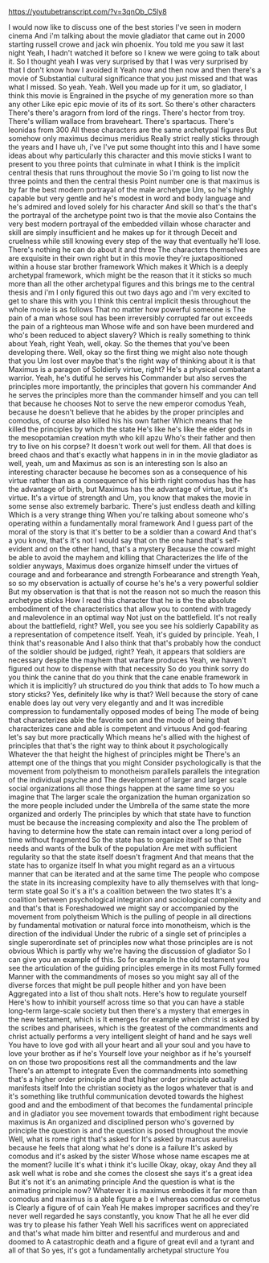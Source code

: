 https://youtubetranscript.com/?v=3qnOb_C5ly8

 I would now like to discuss one of the best stories I've seen in modern cinema And i'm talking about the movie gladiator that came out in 2000 starting russell crowe and jack win phoenix. You told me you saw it last night Yeah, I hadn't watched it before so I knew we were going to talk about it. So I thought yeah I was very surprised by that I was very surprised by that I don't know how I avoided it Yeah now and then now and then there's a movie of Substantial cultural significance that you just missed and that was what I missed. So yeah. Yeah. Well you made up for it um, so gladiator, I think this movie is Engrained in the psyche of my generation more so than any other Like epic epic movie of its of its sort. So there's other characters There's there's aragorn from lord of the rings. There's hector from troy. There's william wallace from braveheart. There's spartacus. There's leonidas from 300 All these characters are the same archetypal figures But somehow only maximus decimus meridius Really strict really sticks through the years and I have uh, i've I've put some thought into this and I have some ideas about why particularly this character and this movie sticks I want to present to you three points that culminate in what I think is the implicit central thesis that runs throughout the movie So i'm going to list now the three points and then the central thesis Point number one is that maximus is by far the best modern portrayal of the male archetype Um, so he's highly capable but very gentle and he's modest in word and body language and he's admired and loved solely for his character And skill so that's the that's the portrayal of the archetype point two is that the movie also Contains the very best modern portrayal of the embedded villain whose character and skill are simply insufficient and he makes up for it through Deceit and cruelness while still knowing every step of the way that eventually he'll lose. There's nothing he can do about it and three The characters themselves are are exquisite in their own right but in this movie they're juxtapositioned within a house star brother framework Which makes it Which is a deeply archetypal framework, which might be the reason that it it sticks so much more than all the other archetypal figures and this brings me to the central thesis and i'm I only figured this out two days ago and i'm very excited to get to share this with you I think this central implicit thesis throughout the whole movie is as follows That no matter how powerful someone is The pain of a man whose soul has been irreversibly corrupted far out exceeds the pain of a righteous man Whose wife and son have been murdered and who's been reduced to abject slavery? Which is really something to think about Yeah, right Yeah, well, okay. So the themes that you've been developing there. Well, okay so the first thing we might also note though that you Um lost over maybe that's the right way of thinking about it is that Maximus is a paragon of Soldierly virtue, right? He's a physical combatant a warrior. Yeah, he's dutiful he serves his Commander but also serves the principles more importantly, the principles that govern his commander And he serves the principles more than the commander himself and you can tell that because he chooses Not to serve the new emperor comodus Yeah, because he doesn't believe that he abides by the proper principles and comodus, of course also killed his his own father Which means that he killed the principles by which the state He's like he's like the elder gods in the mesopotamian creation myth who kill apzu Who's their father and then try to live on his corpse? It doesn't work out well for them. All that does is breed chaos and that's exactly what happens in in in the movie gladiator as well, yeah, um and Maximus as son is an interesting son Is also an interesting character because he becomes son as a consequence of his virtue rather than as a consequence of his birth right comodus has the has the advantage of birth, but Maximus has the advantage of virtue, but it's virtue. It's a virtue of strength and Um, you know that makes the movie in some sense also extremely barbaric. There's just endless death and killing Which is a very strange thing When you're talking about someone who's operating within a fundamentally moral framework And I guess part of the moral of the story is that it's better to be a soldier than a coward And that's a you know, that's it's not I would say that on the one hand that's self-evident and on the other hand, that's a mystery Because the coward might be able to avoid the mayhem and killing that Characterizes the life of the soldier anyways, Maximus does organize himself under the virtues of courage and and forbearance and strength Forbearance and strength Yeah, so so my observation is actually of course he's he's a very powerful soldier But my observation is that that is not the reason not so much the reason this archetype sticks How I read this character that he is the the absolute embodiment of the characteristics that allow you to contend with tragedy and malevolence in an optimal way Not just on the battlefield. It's not really about the battlefield, right? Well, you see you see his soldierly Capability as a representation of competence itself. Yeah, it's guided by principle. Yeah, I think that's reasonable And I also think that that's probably how the conduct of the soldier should be judged, right? Yeah, it appears that soldiers are necessary despite the mayhem that warfare produces Yeah, we haven't figured out how to dispense with that necessity So do you think sorry do you think the canine that do you think that the cane enable framework in which it is implicitly? uh structured do you think that adds to To how much a story sticks? Yes, definitely like why is that? Well because the story of cane enable does lay out very very elegantly and and It was incredible compression to fundamentally opposed modes of being The mode of being that characterizes able the favorite son and the mode of being that characterizes cane and able is competent and virtuous And god-fearing let's say but more practically Which means he's allied with the highest of principles that that's the right way to think about it psychologically Whatever the that height the highest of principles might be There's an attempt one of the things that you might Consider psychologically is that the movement from polytheism to monotheism parallels parallels the integration of the individual psyche and The development of larger and larger scale social organizations all those things happen at the same time so you imagine that The larger scale the organization the human organization so the more people included under the Umbrella of the same state the more organized and orderly The principles by which that state have to function must be because the increasing complexity and also the The problem of having to determine how the state can remain intact over a long period of time without fragmented So the state has to organize itself so that The needs and wants of the bulk of the population Are met with sufficient regularity so that the state itself doesn't fragment And that means that the state has to organize itself In what you might regard as an a virtuous manner that can be iterated and at the same time The people who compose the state in its increasing complexity have to ally themselves with that long-term state goal So it's a it's a coalition between the two states It's a coalition between psychological integration and sociological complexity and and that's that is Foreshadowed we might say or accompanied by the movement from polytheism Which is the pulling of people in all directions by fundamental motivation or natural force into monotheism, which is the direction of the individual Under the rubric of a single set of principles a single superordinate set of principles now what those principles are is not obvious Which is partly why we're having the discussion of gladiator So I can give you an example of this. So for example In the old testament you see the articulation of the guiding principles emerge in its most Fully formed Manner with the commandments of moses so you might say all of the diverse forces that might be pull people hither and yon have been Aggregated into a list of thou shalt nots. Here's how to regulate yourself Here's how to inhibit yourself across time so that you can have a stable long-term large-scale society but then there's a mystery that emerges in the new testament, which is It emerges for example when christ is asked by the scribes and pharisees, which is the greatest of the commandments and christ actually performs a very intelligent sleight of hand and he says well You have to love god with all your heart and all your soul and you have to love your brother as if he's Yourself love your neighbor as if he's yourself on on those two propositions rest all the commandments and the law There's an attempt to integrate Even the commandments into something that's a higher order principle and that higher order principle actually manifests itself Into the christian society as the logos whatever that is and it's something like truthful communication devoted towards the highest good and and the embodiment of that becomes the fundamental principle and in gladiator you see movement towards that embodiment right because maximus is An organized and disciplined person who's governed by principle the question is and the question is posed throughout the movie Well, what is rome right that's asked for It's asked by marcus aurelius because he feels that along what he's done is a failure It's asked by comodus and it's asked by the sister Whose whose name escapes me at the moment? lucille It's what i think it's lucille Okay, okay, okay And they all ask well what is robe and she comes the closest she says it's a great idea But it's not it's an animating principle And the question is what is the animating principle now? Whatever it is maximus embodies it far more than comodus and maximus is a able figure a b e l whereas comodus or cometus is Clearly a figure of of cain Yeah He makes improper sacrifices and they're never well regarded he says constantly, you know That he all he ever did was try to please his father Yeah Well his sacrifices went on appreciated and that's what made him bitter and resentful and murderous and and doomed to A catastrophic death and a figure of great evil and a tyrant and all of that So yes, it's got a fundamentally archetypal structure You